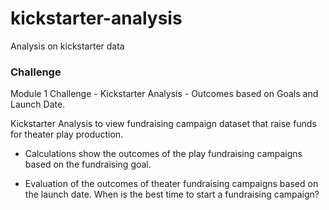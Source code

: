 # kickstarter-analysis
Analysis on kickstarter data

### Challenge

Module 1 Challenge - Kickstarter Analysis - Outcomes based on Goals and Launch Date.

Kickstarter Analysis to view fundraising campaign dataset that raise funds for theater play production.

* Calculations show the outcomes of the play fundraising campaigns based on the fundraising goal. 

* Evaluation of the outcomes of theater fundraising campaigns based on the launch date. When is the best time to start a fundraising campaign? 
